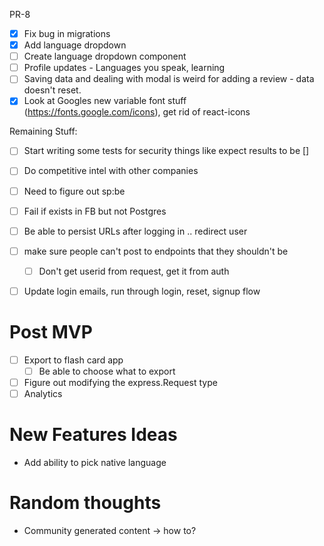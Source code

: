 PR-8

- [x] Fix bug in migrations
- [x] Add language dropdown
- [ ] Create language dropdown component
- [ ] Profile updates - Languages you speak, learning
- [ ] Saving data and dealing with modal is weird for adding a review - data doesn't reset. 
- [x] Look at Googles new variable font stuff (https://fonts.google.com/icons), get rid of react-icons

Remaining Stuff:

- [ ] Start writing some tests for security things like expect results to be []
- [ ] Do competitive intel with other companies
- [ ] Need to figure out sp:be

- [ ] Fail if exists in FB but not Postgres
- [ ] Be able to persist URLs after logging in .. redirect user
- [ ] make sure people can't post to endpoints that they shouldn't be
    - [ ] Don't get userid from request, get it from auth
- [ ] Update login emails, run through login, reset, signup flow


# Post MVP
- [ ] Export to flash card app
    - [ ] Be able to choose what to export
- [ ] Figure out modifying the express.Request type
- [ ] Analytics

# New Features Ideas

- Add ability to pick native language


# Random thoughts

- Community generated content -> how to?
